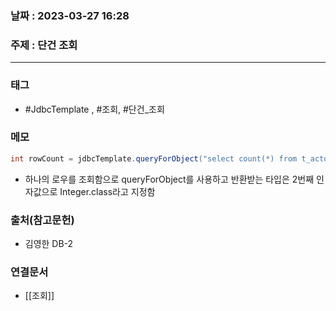 ### 날짜 : 2023-03-27 16:28
### 주제 : 단건 조회
---
### 태그
* #JdbcTemplate , #조회, #단건_조회

### 메모
```java
int rowCount = jdbcTemplate.queryForObject("select count(*) from t_actor", Integer.class);
```
* 하나의 로우를 조회함으로 queryForObject를 사용하고 반환받는 타입은 2번째 인자값으로 Integer.class라고 지정함

### 출처(참고문헌)
-  김영한 DB-2

### 연결문서
- [[조회]]